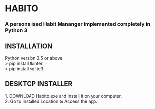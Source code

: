 <h1>HABITO</h1>
<h3>A personalised Habit Mananger implemented completely in Python 3</h3>


<h2>INSTALLATION</h2>
Python version 3.5 or above<br>
> pip install tkinter<br>
> pip install sqlite3


<h2>DESKTOP INSTALLER</h2>
1. DOWNLOAD Habito.exe and Install it on your computer.<br>
2. Go to Installed Location to Access the app.
